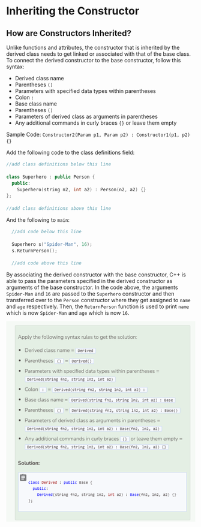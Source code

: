 # Inheriting the Constructor
## How are Constructors Inherited?
Unlike functions and attributes, the constructor that is inherited by the derived class needs to get linked or associated with that of the base class. To connect the derived constructor to the base constructor, follow this syntax:
- Derived class name
- Parentheses `()`
- Parameters with specified data types within parentheses
- Colon `:`
- Base class name
- Parentheses `()`
- Parameters of derived class as arguments in parentheses
- Any additional commands in curly braces `{}` or leave them empty
 
Sample Code: `Constructor2(Param p1, Param p2) : Constructor1(p1, p2) {}`

Add the following code to the class definitions field:

```cpp
//add class definitions below this line

class Superhero : public Person {
  public:
    Superhero(string n2, int a2) : Person(n2, a2) {}
};

//add class definitions above this line
```

And the following to `main`:

```cpp
  //add code below this line

  Superhero s("Spider-Man", 16);
  s.ReturnPerson();

  //add code above this line
```

By associating the derived constructor with the base constructor, C++ is able to pass the parameters specified in the derived constructor as arguments of the base constructor. In the code above, the arguments `Spider-Man` and `16` are passed to the `Superhero` constructor and then transferred over to the `Person` constructor where they get assigned to `name` and `age` respectively. Then, the `ReturnPerson` function is used to print `name` which is now `Spider-Man` and `age` which is now `16`.

![Question 4](_assets/Q4.png)